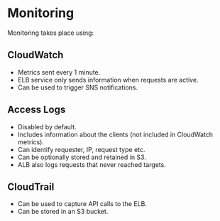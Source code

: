 # Monitoring

Monitoring takes place using:

## CloudWatch
- Metrics sent every 1 minute.
- ELB service only sends information when requests are active.
- Can be used to trigger SNS notifications.

## Access Logs
- Disabled by default.
- Includes information about the clients (not included in CloudWatch metrics).
- Can identify requester, IP, request type etc.
- Can be optionally stored and retained in S3.
- ALB also logs requests that never reached targets.

## CloudTrail
- Can be used to capture API calls to the ELB.
- Can be stored in an S3 bucket.

